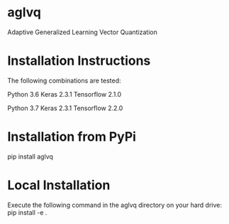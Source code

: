 # aglvq
Adaptive Generalized Learning Vector Quantization

# Installation Instructions
The following combinations are tested:

Python 3.6
Keras 2.3.1
Tensorflow 2.1.0

Python 3.7
Keras 2.3.1
Tensorflow 2.2.0

# Installation from PyPi
pip install aglvq

# Local Installation
Execute the following command in the aglvq directory on your hard drive:
pip install -e .

